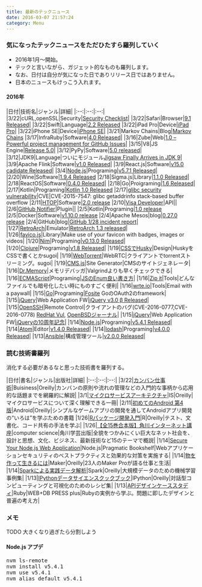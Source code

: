 ```yaml
---
title: 最新のテックニュース
date: 2016-03-07 21:57:24
category: Menu
---
```

### 気になったテックニュースをただひたすら羅列していく
* 2016年1月〜開始。
* テックと言いながら、ガジェット的なものも羅列します。
* なお、日付は自分が気になった日でありリリース日ではありません。
* 日本のニュースもけっこう入れます。

#### 2016年

|日付|技術名|ジャンル|詳細|
|:--:|:--:|:--:|
|3/22|cURL,openSSL|Security|[Security Checklist](https://securitychecklist.org/)|
|3/22|Safari|Browser|[9.1 Released](https://developer.apple.com/library/mac/releasenotes/General/WhatsNewInSafari/Articles/Safari_9_1.html)|
|3/22|Swift|Language|[2.2 Released](https://swift.org/blog/swift-2-2-released/)
|3/22|iPad Pro|Device|[iPad Pro](http://www.apple.com/jp/ipad-pro/)|
|3/22|iPhone SE|Device|[iPhone SE](http://www.apple.com/iphone-se/)|
|3/21|Markov Chains|Blog|[Markov Chains](http://setosa.io/ev/markov-chains/)
|3/17|InfraRuby|Software|[4.0 Released](http://infraruby.com/blog/infraruby-4.0-released)|
|3/16|Zube|Web|[1.0 – Powerful project management for GitHub Issues](https://zube.io/)|
|3/15|V8|JS Engine|[Release 5.0](http://v8project.blogspot.jp/2016/03/v8-release-50.html)|
|3/12|PyPy|Software|[5.0 released](http://morepypy.blogspot.jp/2016/03/pypy-50-released.html)|
|3/12|JDK9|Language|ついにモジュール[Jigsaw Finally Arrives in JDK 9](http://www.infoq.com/news/2016/03/jigsaw-jdk-9)|
|3/9|Apache Flink|Software|[v1.0 Released](http://flink.apache.org/news/2016/03/08/release-1.0.0.html)|
|3/9|React.js|Software|[v15.0 cadidate Released](https://facebook.github.io/react/blog/2016/03/07/react-v15-rc1.html)|
|3/4|[Node.js](https://nodejs.org/en/)|Programing|[v5.7.1 Released](https://github.com/nodejs/node/releases/tag/v5.7.1)|
|2/20|Wine|Software|[1.9.4 Released](https://www.winehq.org/announce/1.9.4)
|2/18|Sigma.js|Library|[1.1.0 Released](http://sigmajs.org/#)|
|2/18|ReactOS|Software|[0.4.0 Released](https://reactos.org/project-news/reactos-040-released)|
|2/18|Go|Proigraming|[1.6 Released](https://blog.golang.org/go1.6)|
|2/17|Kotlin|Programing|[Kotlin 1.0 Released](http://blog.jetbrains.com/kotlin/2016/02/kotlin-1-0-released-pragmatic-language-for-jvm-and-android/)
|2/17|[glibc security vulnerability](https://googleonlinesecurity.blogspot.jp/2016/02/cve-2015-7547-glibc-getaddrinfo-stack.html)|CVE|CVE-2015-7547: glibc getaddrinfo stack-based buffer overflow
|2/11|[HTOP](http://hisham.hm/htop/index.php?page=main)|Software|[2.0 release](http://hisham.hm/htop/releases/2.0.0/)
|2/10|[Visa Developer](https://developer.visa.com/)|API||
|2/6|[GitHub Notifier](https://chrome.google.com/webstore/detail/github-notifier/ekjiicgclcmjodoijejldoohdlomjlhl)|Plugin||
|2/5|Kotlin|Programing|[1.0 release](http://blog.jetbrains.com/kotlin/2016/02/kotlin-1-0-release-candidate-is-out/)
|2/5|Docker|Software|[v1.10.0 release](https://github.com/docker/docker/releases/tag/v1.10.0)
|2/4|Apache Mesos|blog|[0.27.0 release](http://mesos.apache.org/blog/mesos-0-27-0-released/)
|2/4|GitHub|blog|[GitHub 1/28 incident report](https://github.com/blog/2106-january-28th-incident-report)|
|1/27|[RetroArch](http://www.libretro.com/)|Emulator|[RetroArch 1.3 released](http://www.libretro.com/index.php/retroarch-1-3-released/)|
|1/26|[favico.js](http://lab.ejci.net/favico.js/)|Library|Make use of your favicon with badges, images or videos|
|1/20|[Nim](http://nim-lang.org/)|Programing|[v0.13.0 Released](http://nim-lang.org/news.html#Z2016-01-18-version-0-13-0-released)|
|1/20|[Clojure](http://clojure.org/)|Programing|[v1.8 Released](http://blog.cognitect.com/blog/2016/1/19/clojure-18)|
|1/19|[CSSでHusky](http://codepen.io/davidkpiano/pen/wMqXea)|Design|HuskyをCSSで書くとかsugoi|
|1/19|[WebTorrent](https://webtorrent.io/)|WebRTC|クライアントでtorrentストリーミング。sugoi|
|1/19|[CMS.js](http://cdmedia.github.io/cms.js/)|Site Generator|CMSのサイトジェネレータ|
|1/16|[Dr.Memory](http://drmemory.org/)|メモリデバッガ|Valgrindよりも早くチェックできる|
|1/16|[ECMAScript](http://www.ecmascript.org/)|Programing|[JSのEnum良い書き方](http://www.2ality.com/2016/01/enumify.html)|
|1/16|[Zip it](https://zipit.io/)|Tools|どんなファイルでも暗号化したい時にものすごく便利|
|1/16|[wrte.io](https://wrte.io/)|Tools|Email with a paywall|
|1/15|[Go](https://golang.org/)|Programing|[Fosite](https://ory.am/fosite) GoのOAuth2のframework|
|1/15|[jQuery](http://jquery.com/)|Web Application FW|[jQuery v3.0 β Released](http://blog.jquery.com/2016/01/14/jquery-3-0-beta-released/)|
|1/15|[OpenSSH](http://www.openssh.com/)|Remote Control|クライアントのバグ(CVE-2016-0777,CVE-2016-0778) [RedHat Vul](https://rhn.redhat.com/errata/RHSA-2016-0043.html), [OpenBSDジャーナル](http://undeadly.org/cgi?action=article&sid=20160114142733)|
|1/15|[jQuery](https://jquery.com/)|Web Application FW|[jQueryの10周年記念](http://ejohn.org/blog/10th-anniversary-of-jquery/)|
|1/14|[Node.js](https://nodejs.org/en/)|Programing|[v5.4.1 Released](https://github.com/nodejs/node/releases/tag/v5.4.1)|
|1/14|[Atom](https://atom.io/)|Editor|[v1.4.0 Released](https://github.com/atom/atom/releases/tag/v1.4.0)|
|1/14|[lodash](https://lodash.com/)|Programing|[v4.0.0 Released](https://github.com/lodash/lodash/releases/tag/4.0.0)|
|1/13|[Ansible](http://www.ansible.com/)|構成管理ツール|[v2.0.0 Released](http://www.ansible.com/blog/ansible-2.0-launch)|

### 読む技術書羅列
消化する必要があるなと思った技術書を羅列する。

|日付|書名|ジャンル|出版社|詳細|
|:--:|:--:|:--:|
|3/22|[カンバン仕事術](http://www.oreilly.co.jp/books/9784873117645/)|Buisiness|Oreilly|カンバンの原則や流れの管理などの入門的な事柄から応用的な話題までを網羅的に解説|
|3/1|[マイクロサービスアーキテクチャ](http://www.oreilly.co.jp/books/9784873117607/)|IS|Oreilly|マイクロサービスについて深く理解できる一冊|
|2/11|[初めてのAndroid 第4版](http://www.oreilly.co.jp/books/9784873117492/)|Android|Oreilly|シンプルなゲームアプリの開発を通してAndroidアプリ開発の“いろは”を学ぶための書籍
|1/26|[Rパッケージ開発入門](http://www.oreilly.co.jp/books/9784873117591/)|R|Oreilly|テスト、文書化、コード共有の手法を学ぶ|
|1/26|[【全15巻合本版】角川インターネット講座](http://kci-salon.jp/books/)|computer science|角川学芸出版|全貌をつかみにくい巨大なネット社会を、設計と思想、文化、ビジネス、最新技術など15のテーマで概説|
|1/14|[Secure Your Node.js Web Application](https://pragprog.com/book/kdnodesec/secure-your-node-js-web-application)|Node.js|Pragmatic Bookshelf|Webアプリケーションセキュリティのベストプラクティスと効果的な対策を実施する|
|1/14|[物を作って生きるには](http://www.oreilly.co.jp/books/9784873117478/)|Maker|Oreilly|23人のMaker Proが語る仕事と生活|
|1/14|[Sparkによる実践データ解析](http://www.oreilly.co.jp/books/9784873117508/)|Spark|Oreilly|大規模データのための機械学習事例集|
|1/13|[IPythonデータサイエンスクックブック](https://www.oreilly.co.jp/books/9784873117485/)|IPython|Oreilly|対話型コンピューティングと可視化のためのレシピ集|
|1/13|[APIデザインケーススタディ](http://gihyo.jp/book/2016/978-4-7741-7802-8)|Ruby|WEB+DB PRESS plus|Rubyの実例から学ぶ。問題に即したデザインと普遍の考え方|

### メモ
TODO 大きくなり過ぎたら分割しよう

#### Node.js アプデ

<pre>
nvm ls-remote
nvm install v5.4.1
nvm use v5.4.1
nvm alias default v5.4.1
</pre>
